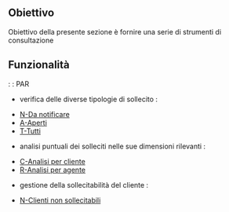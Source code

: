 ## Obiettivo
Obiettivo della presente sezione è fornire una serie di strumenti di consultazione

## Funzionalità
 :  : PAR
* verifica delle diverse tipologie di sollecito : 
- [N-Da notificare](Sorgenti/DOC_OPE/TA/B£AMO/C5D020_2A)
- [A-Aperti](Sorgenti/DOC_OPE/TA/B£AMO/C5D020_2B)
- [T-Tutti](Sorgenti/DOC_OPE/TA/B£AMO/C5D020_2C)

* analisi puntuali dei solleciti nelle sue dimensioni rilevanti : 
- [C-Analisi per cliente](Sorgenti/DOC_OPE/TA/B£AMO/C5D020_2D)
- [R-Analisi per agente](Sorgenti/DOC_OPE/TA/B£AMO/C5D020_2E)

* gestione della sollecitabilità del cliente : 
- [N-Clienti non sollecitabili](Sorgenti/DOC_OPE/TA/B£AMO/C5D020_2F)


